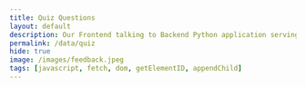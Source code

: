 ```yaml
---
title: Quiz Questions
layout: default
description: Our Frontend talking to Backend Python application serving questions.  This api allows us to get customer responses. 
permalink: /data/quiz
hide: true
image: /images/feedback.jpeg
tags: [javascript, fetch, dom, getElementID, appendChild]
---
```

<!-- TODO: add this link to each quiz type href (see continueButton): quiz?subject=APStats&totalQs=5 !--> 
<!-- HTML  fragment for page -->
 <div id="quiz_result">
    <!-- javascript generated data --> 
</div>
 
<!-- Script is layed out in a sequence (without a function) and will execute when page is loaded -->
<script>

  const queryString = window.location.search;
  console.log(queryString);
  const urlParams = new URLSearchParams(queryString);
  const subj = urlParams.get('subject');
  const totalQs = urlParams.get('totalQs');

  // prepare HTML defined "result" container for new output
  const resultContainer = document.getElementById("quiz_result");

  // prepare fetch urls
  // const url = "";
  const urllocal = "http://localhost:5000/api/quiz" ;
  
  const fetchQuizUrl = `/${subj}/${totalQs}`;
  // prepare fetch GET options
  const options = {
    method: 'GET', // *GET, POST, PUT, DELETE, etc.
    mode: 'cors', // no-cors, *cors, same-origin
    cache: 'default', // *default, no-cache, reload, force-cache, only-if-cached
    credentials: 'omit', // include, *same-origin, omit
    headers: {
      'Content-Type': 'application/json'
      // 'Content-Type': 'application/x-www-form-urlencoded',
    },
  };
 
  currentPageIndex = 0;
  questionIdList = [];
  choiceMap = {};
  selectedAnswer = null;
  myAnswerResponse = {};

  // fetch the API
  fetch(url + fetchQuizUrl, options)
    // response is a RESTful "promise" on any successful fetch
    .then(response => {
      // check for response errors
      if (response.status !== 200) {
          error('GET API response failure: ' + response.status);
          return;
      }
      // valid response will have JSON data
      response.json().then(data => {
           
          onQuizResult(data);
      })
  })
  // catch fetch errors (ie Nginx ACCESS to server blocked)
  .catch(err => {
    error(err + " " + url);
  });

  // Reaction function to likes or jeers user actions
  function onCheckAnswer(questId, answer) {

    // const event.target.parentElement.id;
    var requestData = {
      question: questId,
      answer: selectedAnswer
    };
    const post_options = { 
      ...options, 
      method: 'POST',
      body: JSON.stringify(requestData) 
    }; // clones and replaces method

    post_url = '/checkanswer';
    // fetch the API
    fetch(url + post_url, post_options)
    // response is a RESTful "promise" on any successful fetch
    .then(response => {
      // check for response errors
      if (response.status !== 200) {
          error("PUT API response failure: " + response.status)
          return;  // api failure
      }
      // valid response will have JSON data
      response.json().then(data => {
           
          myAnswerResponse = data;
          var msg1 = document.getElementById(questId + 'sol-1');
          const score = data['scoreForThisAnswer']
          if (score > 0) {
            msg1.innerHTML = 'Correct!';
          }
          else {
            msg1.innerHTML = 'Incorrect!';
          }

          var msg2 = document.getElementById(questId + 'sol-2');
          msg2.innerHTML =  `Your score is ${score}`;

          var msg3 = document.getElementById(questId + 'sol-3');
          msg3.innerHTML =  data['solution'];
          
      })
    })
    // catch fetch errors (ie Nginx ACCESS to server blocked)
    .catch(err => {
      error(err + " " + post_url);
    });
    
  }

  // Create a page for each question. Set first page to shown and subsequent page to 
  // hidden so will be shown when continue button is pressed by the user
  function onQuizResult(questions) {
    index = 0;
    for (const question of questions) {
    
      // make "tr element" for each "row of data"
      const questionDiv = document.createElement("div");
      questionDiv.id = question.id;
     
      questionIdList.push(questionDiv.id);
      if (index > 0) {
        // Set the first page to shown and rest is not till continue
        // button is pressed
        questionDiv.setAttribute('hidden', true);
      }
      index++;
      var qtitle = document.createElement('div');
      if (question.isImage) {
        var img = document.createElement('img');
        img.src = question.image;
        qtitle.appendChild(img);
      }
      else {
        qtitle.setAttribute(
          'style',
          'color: blue;',
        );
        qtitle.innerHTML = question.question;
      } 
      var hl = document.createElement("hr");
      hl.setAttribute("style", "color:red");
      questionDiv.setAttribute("style", "margin-bottom:20px;");
      questionDiv.appendChild(qtitle);
      questionDiv.appendChild(hl);
     
      const choices = create_choices(question);
      const buttons = create_buttons(question);
      const solution = create_solution(question);
      questionDiv.appendChild(choices);
      questionDiv.appendChild(buttons);
      questionDiv.appendChild(solution);
      
      resultContainer.appendChild(questionDiv);
      
    } // end of questions
  }
  function create_choices(question)  {
      
      // loop through choices to make MCs
      const choicesDiv = document.createElement("div");
      choicesDiv.id= question.id + "choices";
      idx = 0;
      for (const questionChoice of question.choices) {
        idx++;
        var radioDiv = document.createElement("div");
        
        var radioButton = document.createElement("INPUT");
        radioButton.setAttribute("type", "radio");
        radioButton.setAttribute('name', question.id + "choices");
        radioButton.id = question.id + '-radio-'+ idx;

        var labelValue = document.createElement('label');
        labelValue.id = question.id + '-radiolabel-' + idx;
        labelValue.innerHTML = questionChoice;
        labelValue.setAttribute('style', 'margin-left:5px');

        choiceMap[radioButton.id] = questionChoice;
        radioDiv.appendChild(radioButton);
        radioDiv.appendChild(labelValue);
        choicesDiv.appendChild(radioDiv);
        
        radioButton.addEventListener("click", function() {
          if (this.checked) {
            selectedAnswer = choiceMap[this.id];
            document.getElementById(question.id + "continueButton").disabled = false;
          }  
        });
        
      };
      return choicesDiv;
  }
  function create_buttons(question) {

    const questionCheckDiv = document.createElement("div");
    questionCheckDiv.id= question.id + "answer";
    questionCheckDiv.setAttribute(
      'style',
      'margin-top:20px;margin-bottom:20px;',
    );
   
    const checkButton = document.createElement('button');
    checkButton.id = question.id + "checkAnswer";
    checkButton.innerHTML = "Check Answer";
    checkButton.setAttribute(
      'style',
      'color: blue; width: 120px; height: 30px; ',
    );
    checkButton.onclick = function () {
      // TODO: Call checkanswer rest API ; if score = 0 (result from the API), display incorrect; else display correc
      // how to get question and answer from user to this function
      const questId = questionIdList[currentPageIndex];
      if (selectedAnswer === null) {
        alert('Please select one of the answers shown');
        return;
      } 
      onCheckAnswer(questId, selectedAnswer);     
    };
    questionCheckDiv.appendChild(checkButton);  // add "yes button" to yes cell

    const continueButton = document.createElement('button');
    continueButton.id = question.id + "continueButton";
    continueButton.innerHTML = "Continue";
    continueButton.disabled = true;
    continueButton.setAttribute(
      'style',
      'color: blue; width: 120px; height: 30px;margin-left:10px;',
    );

    continueButton.onclick = function () { 
      const currentPageId = questionIdList[currentPageIndex];
      
      var cur = document.getElementById(currentPageId);
      cur.style.display = 'none';     
      const nextIdx = ++currentPageIndex;
      if (nextIdx >= questionIdList.length ) {        
        console.log('done with all questions');
        location.href = "quizfinish";
        return;
      }
      const nextPageId = questionIdList[nextIdx];
      console.log('next page ', nextPageId);
      var next = document.getElementById(nextPageId);
      next.removeAttribute('hidden');
      next.style.display = 'block';
      // Check answer again if it's different when user 
      // clicks check answer
      if (myAnswerResponse['yourAnswer'] != selectedAnswer) {
        onCheckAnswer(currentPageId, selectedAnswer);  
      }
      selectedAnswer = null;
    };
    questionCheckDiv.appendChild(continueButton); 
    return (questionCheckDiv);

  }

  function create_solution(question) {

    var sol = document.createElement('div');
    var title = document.createElement('span');
    title.innerHTML = 'Answer and Solution';
    title.setAttribute('style', 'font-weight:bold; font-size: 15px;');
    sol.appendChild(title);
   
    var msg1 = document.createElement('div');
    msg1.id = question.id + 'sol-1';
    sol.appendChild(msg1);

    var msg2 = document.createElement('div');
    msg2.id = question.id  + 'sol-2';
    sol.appendChild(msg2);

    var msg3 = document.createElement('div');
    msg3.id = question.id  + 'sol-3';
    msg3.setAttribute('style', 'margin-top:10px;');
    sol.appendChild(msg3);

    sol.setAttribute('style', 'padding:10px; border: 1px solid #969696;');

    return sol;
  }
  // Something went wrong with actions or responses
  function error(err) {
    // log as Error in console
    console.error(err);
    // append error to resultContainer
    const tr = document.createElement("tr");
    const td = document.createElement("td");
    td.innerHTML = err;
    tr.appendChild(td);
    resultContainer.appendChild(tr);
  }

</script>
